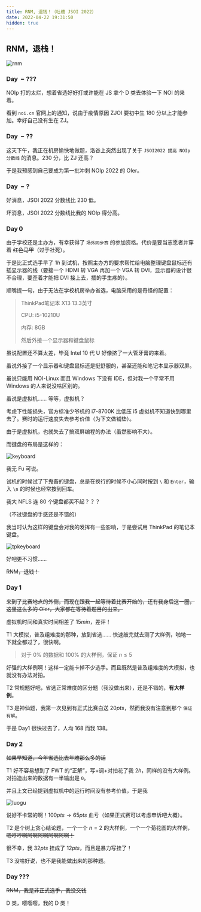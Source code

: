 ```yaml
---
title: RNM, 退钱！（吐槽 JSOI 2022）
date: 2022-04-22 19:31:50
hidden: true
---
```


## RNM，退~~栈~~！

![rnm](rnm.png)

### $\text{Day}\,-???$

$\text{NOIp}$ 打的太烂，想着省选好好打或许能在 JS 拿个 D 类去体验一下 $\text{NOI}$ 的来着。

看到 `noi.cn` 官网上的通知，说由于疫情原因 $\text{ZJOI}$ 要初中生 $180$ 分以上才能参加。幸好自己没有生在 ZJ。

### $\text{Day}\,-??$

这天下午，我正在机房愉快地做题，洛谷上突然出现了关于 `JSOI2022 提高 NOIp 分数线` 的消息。$230$ 分，比 ZJ 还高？

于是我预感到自己要成为第一批冲刺 $\text{NOIp}$ $2022$ 的 OIer。

### $\text{Day}\,-?$

好消息，$\text{JSOI}$ $2022$ 分数线比 $230$ 低。

坏消息，$\text{JSOI}$ $2022$ 分数线比我的 $\text{NOIp}$ 得分高。

### $\text{Day}\,0$

由于学校还是主办方，有幸获得了 `场外同步赛` 的参加资格。代价是要当志愿者并穿着 ~~红色马甲~~（过于社死）。

于是比正式选手早了 $1h$ 到试机，按照主办方的要求帮忙给电脑整理键盘鼠标还有插显示器的线（要接一个 HDMI 转 VGA 再加一个 VGA 转 DVI，显示器的设计很不合理，要歪着才能把 DVI 接上去，插的手生疼的）。

顺嘴提一句，由于无法在学校机房举办省选，电脑采用的是奇怪的配置：

> ThinkPad笔记本 X13 13.3英寸
>
> CPU: i5-10210U
>
> 内存: 8GB
>
> 然后外接一个显示器和键盘鼠标

虽说配置还不算太差，毕竟 Intel $10$ 代 U 好像挤了一大管牙膏的来着。

虽说外接了一个显示器和键盘鼠标还是挺舒服的，甚至还能和笔记本显示器双屏。

虽说只能用 NOI-Linux 而且 Windows 下没有 IDE，但对我一个平常不用 Windows 的人来说没啥区别的。

虽说是虚拟机…… 等等，虚拟机？

考虑下性能损失，官方标准少爷机的 i7-8700K 比低压 i5 虚拟机不知道快到哪里去了。赛时的运行速度失去参考价值（为下文做铺垫）。

由于是虚拟机，也就失去了搞双屏编程的办法（虽然影响不大）。

而键盘的布局是这样的：

![keyboard](keyboard.png)

我无 Fu 可说。

试机的时候试了下鬼畜的键盘，总是在换行的时候不小心同时按到 `\` 和 `Enter`，输入 `\n` 的时候也经常按到回车。

我大 NFLS 连 $80$ 个键盘都买不起？？？

（不过键盘的手感还是不错的）

我当时认为这样的键盘会对我的发挥有一些影响，于是尝试用 ThinkPad 的笔记本键盘。

![tpkeyboard](tpkeyboard.png)

好吧更不习惯……

~~RNM，退钱！~~

### $\text{Day}\,1$

~~来到了比赛地点的外侧，而现在跟我一起等待着比赛开始的，还有我身后这一圈，这里这么多的 OIer，大家都在等待着题目的出来。~~

虚拟机时间和真实时间相差了 $15min$，差评！

T1 大模拟，普及组难度的那种，放到省选…… 快速敲完就去测了大样例，啪地一下就全都过了，很快啊。

> 对于 $0\%$ 的数据和 $100\%$ 的大样例，保证 $n \le 5$

好强的大样例啊！这样一定能卡掉不少选手。而且既然是普及组难度的大模拟，也就没有办法对拍。

T2 常规题好吧，省选正常难度的区分题（我没做出来），还是不错的，**有大样例**。

T3 是神仙题，我第一次见到有正式比赛白送 $20pts$，然而我没有注意到那个 `保证有解`。

于是 Day1 很快过去了，人均 $168$ 而我 $138$。

### $\text{Day}\,2$

~~如果早知道，今年省选比去年难那么多的话~~

T1 好不容易想到了 FWT 的“正解”，写+调+对拍花了我 $2h$，同样的没有大样例。对拍造出来的数据有一半输出是 `0`。

并且上文已经提到虚拟机中的运行时间没有参考价值，于是我

![luogu](luogu.png)

说好不卡常的啊！$100pts \to 65pts$ 血亏（如果正式赛可以考虑申诉吧大概）。

T2 是个树上贪心结论题，一个一个 $n=2$ 的大样例，一个一个菊花图的大样例，~~嗯哼哼啊阿啊阿啊阿啊阿啊！~~

很不幸，我 $32pts$ 挂成了 $12pts$，而且是暴力写挂了！

T3 没啥好说，也不是我能做出来的那种题。

### $\text{Day}\,???$

~~RNM，我是非正式选手，我没交钱~~

D 类，嘤嘤嘤，我的 D 类！